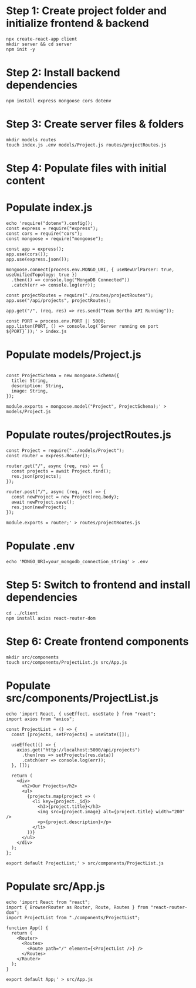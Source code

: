 # Step 1: Create project folder and initialize frontend & backend
```mkdir project-app && cd project-app
npx create-react-app client
mkdir server && cd server
npm init -y
```
# Step 2: Install backend dependencies
```npm install express mongoose cors dotenv```

# Step 3: Create server files & folders
```
mkdir models routes
touch index.js .env models/Project.js routes/projectRoutes.js
```

# Step 4: Populate files with initial content

# Populate index.js
```
echo 'require("dotenv").config();
const express = require("express");
const cors = require("cors");
const mongoose = require("mongoose");

const app = express();
app.use(cors());
app.use(express.json());

mongoose.connect(process.env.MONGO_URI, { useNewUrlParser: true, useUnifiedTopology: true })
  .then(() => console.log("MongoDB Connected"))
  .catch(err => console.log(err));

const projectRoutes = require("./routes/projectRoutes");
app.use("/api/projects", projectRoutes);

app.get("/", (req, res) => res.send("Team Bertho API Running"));

const PORT = process.env.PORT || 5000;
app.listen(PORT, () => console.log(`Server running on port ${PORT}`));' > index.js
```
# Populate models/Project.js
``` echo 'const mongoose = require("mongoose");

const ProjectSchema = new mongoose.Schema({
  title: String,
  description: String,
  image: String,
});

module.exports = mongoose.model("Project", ProjectSchema);' > models/Project.js
```
# Populate routes/projectRoutes.js
``` echo 'const express = require("express");
const Project = require("../models/Project");
const router = express.Router();

router.get("/", async (req, res) => {
  const projects = await Project.find();
  res.json(projects);
});

router.post("/", async (req, res) => {
  const newProject = new Project(req.body);
  await newProject.save();
  res.json(newProject);
});

module.exports = router;' > routes/projectRoutes.js
```
# Populate .env
```
echo 'MONGO_URI=your_mongodb_connection_string' > .env
```
# Step 5: Switch to frontend and install dependencies
```
cd ../client
npm install axios react-router-dom
```
# Step 6: Create frontend components
```
mkdir src/components
touch src/components/ProjectList.js src/App.js
```
# Populate src/components/ProjectList.js
```
echo 'import React, { useEffect, useState } from "react";
import axios from "axios";

const ProjectList = () => {
  const [projects, setProjects] = useState([]);

  useEffect(() => {
    axios.get("http://localhost:5000/api/projects")
      .then(res => setProjects(res.data))
      .catch(err => console.log(err));
  }, []);

  return (
    <div>
      <h2>Our Projects</h2>
      <ul>
        {projects.map(project => (
          <li key={project._id}>
            <h3>{project.title}</h3>
            <img src={project.image} alt={project.title} width="200" />
            <p>{project.description}</p>
          </li>
        ))}
      </ul>
    </div>
  );
};

export default ProjectList;' > src/components/ProjectList.js
```
# Populate src/App.js
```
echo 'import React from "react";
import { BrowserRouter as Router, Route, Routes } from "react-router-dom";
import ProjectList from "./components/ProjectList";

function App() {
  return (
    <Router>
      <Routes>
        <Route path="/" element={<ProjectList />} />
      </Routes>
    </Router>
  );
}

export default App;' > src/App.js
```



